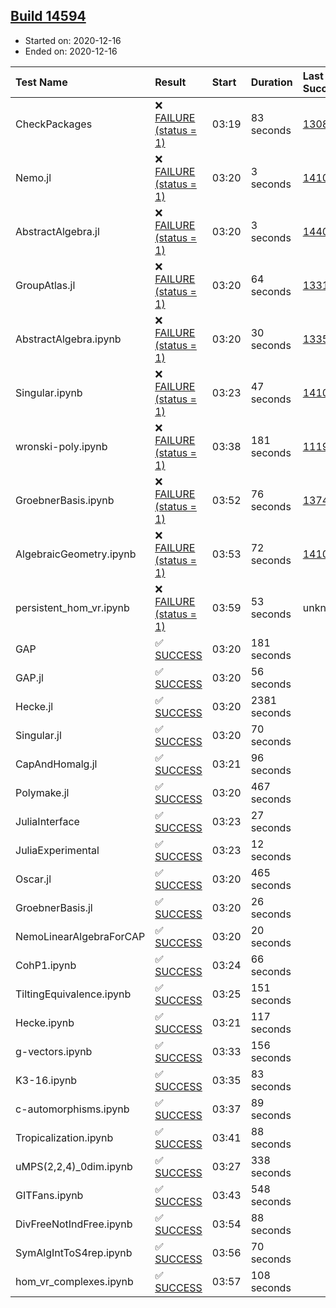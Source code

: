 ## [Build 14594](https://oscarci.mathematik.uni-kl.de/job/oscar/14594/)

* Started on: 2020-12-16
* Ended on: 2020-12-16

| Test Name    | Result | Start | Duration | Last Success | First Failure |
|:-------------|:-------|:------|:---------|:-------------|:--------------|
| CheckPackages | ❌ [FAILURE (status = 1)](https://oscarci.mathematik.uni-kl.de/job/oscar/14594/artifact/logs/build-14594/CheckPackages.log) | 03:19 | 83 seconds | [13085](https://oscarci.mathematik.uni-kl.de/job/oscar/13085/) | [13086](https://oscarci.mathematik.uni-kl.de/job/oscar/13086/) |
| Nemo.jl | ❌ [FAILURE (status = 1)](https://oscarci.mathematik.uni-kl.de/job/oscar/14594/artifact/logs/build-14594/Nemo.jl.log) | 03:20 | 3 seconds | [14101](https://oscarci.mathematik.uni-kl.de/job/oscar/14101/) | [14102](https://oscarci.mathematik.uni-kl.de/job/oscar/14102/) |
| AbstractAlgebra.jl | ❌ [FAILURE (status = 1)](https://oscarci.mathematik.uni-kl.de/job/oscar/14594/artifact/logs/build-14594/AbstractAlgebra.jl.log) | 03:20 | 3 seconds | [14405](https://oscarci.mathematik.uni-kl.de/job/oscar/14405/) | [14406](https://oscarci.mathematik.uni-kl.de/job/oscar/14406/) |
| GroupAtlas.jl | ❌ [FAILURE (status = 1)](https://oscarci.mathematik.uni-kl.de/job/oscar/14594/artifact/logs/build-14594/GroupAtlas.jl.log) | 03:20 | 64 seconds | [13311](https://oscarci.mathematik.uni-kl.de/job/oscar/13311/) | [13312](https://oscarci.mathematik.uni-kl.de/job/oscar/13312/) |
| AbstractAlgebra.ipynb | ❌ [FAILURE (status = 1)](https://oscarci.mathematik.uni-kl.de/job/oscar/14594/artifact/logs/build-14594/AbstractAlgebra.ipynb.log) | 03:20 | 30 seconds | [13355](https://oscarci.mathematik.uni-kl.de/job/oscar/13355/) | [13356](https://oscarci.mathematik.uni-kl.de/job/oscar/13356/) |
| Singular.ipynb | ❌ [FAILURE (status = 1)](https://oscarci.mathematik.uni-kl.de/job/oscar/14594/artifact/logs/build-14594/Singular.ipynb.log) | 03:23 | 47 seconds | [14101](https://oscarci.mathematik.uni-kl.de/job/oscar/14101/) | [14102](https://oscarci.mathematik.uni-kl.de/job/oscar/14102/) |
| wronski-poly.ipynb | ❌ [FAILURE (status = 1)](https://oscarci.mathematik.uni-kl.de/job/oscar/14594/artifact/logs/build-14594/wronski-poly.ipynb.log) | 03:38 | 181 seconds | [11192](https://oscarci.mathematik.uni-kl.de/job/oscar/11192/) | [11193](https://oscarci.mathematik.uni-kl.de/job/oscar/11193/) |
| GroebnerBasis.ipynb | ❌ [FAILURE (status = 1)](https://oscarci.mathematik.uni-kl.de/job/oscar/14594/artifact/logs/build-14594/GroebnerBasis.ipynb.log) | 03:52 | 76 seconds | [13748](https://oscarci.mathematik.uni-kl.de/job/oscar/13748/) | [13749](https://oscarci.mathematik.uni-kl.de/job/oscar/13749/) |
| AlgebraicGeometry.ipynb | ❌ [FAILURE (status = 1)](https://oscarci.mathematik.uni-kl.de/job/oscar/14594/artifact/logs/build-14594/AlgebraicGeometry.ipynb.log) | 03:53 | 72 seconds | [14101](https://oscarci.mathematik.uni-kl.de/job/oscar/14101/) | [14102](https://oscarci.mathematik.uni-kl.de/job/oscar/14102/) |
| persistent_hom_vr.ipynb | ❌ [FAILURE (status = 1)](https://oscarci.mathematik.uni-kl.de/job/oscar/14594/artifact/logs/build-14594/persistent_hom_vr.ipynb.log) | 03:59 | 53 seconds | unknown | unknown |
| GAP | ✅ [SUCCESS](https://oscarci.mathematik.uni-kl.de/job/oscar/14594/artifact/logs/build-14594/GAP.log) | 03:20 | 181 seconds |  |  |
| GAP.jl | ✅ [SUCCESS](https://oscarci.mathematik.uni-kl.de/job/oscar/14594/artifact/logs/build-14594/GAP.jl.log) | 03:20 | 56 seconds |  |  |
| Hecke.jl | ✅ [SUCCESS](https://oscarci.mathematik.uni-kl.de/job/oscar/14594/artifact/logs/build-14594/Hecke.jl.log) | 03:20 | 2381 seconds |  |  |
| Singular.jl | ✅ [SUCCESS](https://oscarci.mathematik.uni-kl.de/job/oscar/14594/artifact/logs/build-14594/Singular.jl.log) | 03:20 | 70 seconds |  |  |
| CapAndHomalg.jl | ✅ [SUCCESS](https://oscarci.mathematik.uni-kl.de/job/oscar/14594/artifact/logs/build-14594/CapAndHomalg.jl.log) | 03:21 | 96 seconds |  |  |
| Polymake.jl | ✅ [SUCCESS](https://oscarci.mathematik.uni-kl.de/job/oscar/14594/artifact/logs/build-14594/Polymake.jl.log) | 03:20 | 467 seconds |  |  |
| JuliaInterface | ✅ [SUCCESS](https://oscarci.mathematik.uni-kl.de/job/oscar/14594/artifact/logs/build-14594/JuliaInterface.log) | 03:23 | 27 seconds |  |  |
| JuliaExperimental | ✅ [SUCCESS](https://oscarci.mathematik.uni-kl.de/job/oscar/14594/artifact/logs/build-14594/JuliaExperimental.log) | 03:23 | 12 seconds |  |  |
| Oscar.jl | ✅ [SUCCESS](https://oscarci.mathematik.uni-kl.de/job/oscar/14594/artifact/logs/build-14594/Oscar.jl.log) | 03:20 | 465 seconds |  |  |
| GroebnerBasis.jl | ✅ [SUCCESS](https://oscarci.mathematik.uni-kl.de/job/oscar/14594/artifact/logs/build-14594/GroebnerBasis.jl.log) | 03:20 | 26 seconds |  |  |
| NemoLinearAlgebraForCAP | ✅ [SUCCESS](https://oscarci.mathematik.uni-kl.de/job/oscar/14594/artifact/logs/build-14594/NemoLinearAlgebraForCAP.log) | 03:20 | 20 seconds |  |  |
| CohP1.ipynb | ✅ [SUCCESS](https://oscarci.mathematik.uni-kl.de/job/oscar/14594/artifact/logs/build-14594/CohP1.ipynb.log) | 03:24 | 66 seconds |  |  |
| TiltingEquivalence.ipynb | ✅ [SUCCESS](https://oscarci.mathematik.uni-kl.de/job/oscar/14594/artifact/logs/build-14594/TiltingEquivalence.ipynb.log) | 03:25 | 151 seconds |  |  |
| Hecke.ipynb | ✅ [SUCCESS](https://oscarci.mathematik.uni-kl.de/job/oscar/14594/artifact/logs/build-14594/Hecke.ipynb.log) | 03:21 | 117 seconds |  |  |
| g-vectors.ipynb | ✅ [SUCCESS](https://oscarci.mathematik.uni-kl.de/job/oscar/14594/artifact/logs/build-14594/g-vectors.ipynb.log) | 03:33 | 156 seconds |  |  |
| K3-16.ipynb | ✅ [SUCCESS](https://oscarci.mathematik.uni-kl.de/job/oscar/14594/artifact/logs/build-14594/K3-16.ipynb.log) | 03:35 | 83 seconds |  |  |
| c-automorphisms.ipynb | ✅ [SUCCESS](https://oscarci.mathematik.uni-kl.de/job/oscar/14594/artifact/logs/build-14594/c-automorphisms.ipynb.log) | 03:37 | 89 seconds |  |  |
| Tropicalization.ipynb | ✅ [SUCCESS](https://oscarci.mathematik.uni-kl.de/job/oscar/14594/artifact/logs/build-14594/Tropicalization.ipynb.log) | 03:41 | 88 seconds |  |  |
| uMPS(2,2,4)_0dim.ipynb | ✅ [SUCCESS](https://oscarci.mathematik.uni-kl.de/job/oscar/14594/artifact/logs/build-14594/uMPS-2-2-4-_0dim.ipynb.log) | 03:27 | 338 seconds |  |  |
| GITFans.ipynb | ✅ [SUCCESS](https://oscarci.mathematik.uni-kl.de/job/oscar/14594/artifact/logs/build-14594/GITFans.ipynb.log) | 03:43 | 548 seconds |  |  |
| DivFreeNotIndFree.ipynb | ✅ [SUCCESS](https://oscarci.mathematik.uni-kl.de/job/oscar/14594/artifact/logs/build-14594/DivFreeNotIndFree.ipynb.log) | 03:54 | 88 seconds |  |  |
| SymAlgIntToS4rep.ipynb | ✅ [SUCCESS](https://oscarci.mathematik.uni-kl.de/job/oscar/14594/artifact/logs/build-14594/SymAlgIntToS4rep.ipynb.log) | 03:56 | 70 seconds |  |  |
| hom_vr_complexes.ipynb | ✅ [SUCCESS](https://oscarci.mathematik.uni-kl.de/job/oscar/14594/artifact/logs/build-14594/hom_vr_complexes.ipynb.log) | 03:57 | 108 seconds |  |  |
